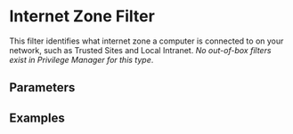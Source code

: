 [title]: # (Internet Zone Filter)
[tags]: # (filter types)
[priority]: # (2)
# Internet Zone Filter

This filter identifies what internet zone a computer is connected to on your network, such as Trusted Sites and Local Intranet. *No out-of-box filters exist in Privilege Manager for this type*.

## Parameters

## Examples
